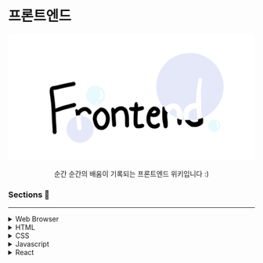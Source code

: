 # 프론트엔드

<p align="center">
<img src="./img/frontend.jpeg" alt="Frontend" style="width:600px;"/>
</p>
  
<div align="center">순간 순간의 배움이 기록되는 프론트엔드 위키입니다 :)</div>


### Sections 📖

---

<details>
<summary>Web Browser</summary>
<div markdown="1">

1. [브라우저의 동작원리는 무엇일까요](./Web_Browser/브라우저의_동작원리는_무엇일까요.md)

</div>
</details>

<details>
<summary>HTML</summary>
<div markdown="1">

</div>
</details>

<details>
<summary>CSS</summary>
<div markdown="1">

</div>
</details>

<details>
<summary>Javascript</summary>
<div markdown="1">

1. [실행 컨텍스트는 무엇일까요](./Javascript/실행_컨텍스트는_무엇일까요.md)
2. [var, let, const는 무엇일까요](./Javascript/var_let_const는_무엇일까요.md)
2. [클로저는 무엇일까요](./Javascript/클로저는_무엇일까요.md)
4. [자바스크립트의 함수는 무엇일까요](./Javascript/자바스크립트의_함수는_무엇일까요.md)
5. [자바스크립트의 비동기 프로그래밍은 무엇일까요](./Javascript/자바스크립트의_비동기_프로그래밍은_무엇일까요.md)
6. [프로미스는 무엇일까요](./Javascript/프로미스는_무엇일까요.md)
7. [async/await은 무엇일까요](./Javascript/async_await은_무엇일까요.md)
8. [자바스크립트의 객체는 무엇일까요](./Javascript/자바스크립트의_객체는_무엇일까요.md)

</div>
</details>

<details>
<summary>React</summary>
<div markdown="1">

</div>
</details>

